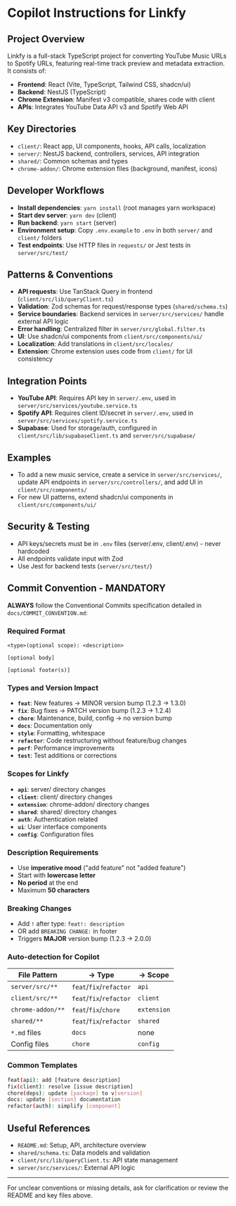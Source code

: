 # Copilot Instructions for Linkfy

## Project Overview

Linkfy is a full-stack TypeScript project for converting YouTube Music URLs to Spotify URLs, featuring real-time track preview and metadata extraction. It consists of:

- **Frontend**: React (Vite, TypeScript, Tailwind CSS, shadcn/ui)
- **Backend**: NestJS (TypeScript)
- **Chrome Extension**: Manifest v3 compatible, shares code with client
- **APIs**: Integrates YouTube Data API v3 and Spotify Web API

## Key Directories

- `client/`: React app, UI components, hooks, API calls, localization
- `server/`: NestJS backend, controllers, services, API integration
- `shared/`: Common schemas and types
- `chrome-addon/`: Chrome extension files (background, manifest, icons)

## Developer Workflows

- **Install dependencies**: `yarn install` (root manages yarn workspace)
- **Start dev server**: `yarn dev` (client)
- **Run backend**: `yarn start` (server)
- **Environment setup**: Copy `.env.example` to `.env` in both `server/` and `client/` folders
- **Test endpoints**: Use HTTP files in `requests/` or Jest tests in `server/src/test/`

## Patterns & Conventions

- **API requests**: Use TanStack Query in frontend (`client/src/lib/queryClient.ts`)
- **Validation**: Zod schemas for request/response types (`shared/schema.ts`)
- **Service boundaries**: Backend services in `server/src/services/` handle external API logic
- **Error handling**: Centralized filter in `server/src/global.filter.ts`
- **UI**: Use shadcn/ui components from `client/src/components/ui/`
- **Localization**: Add translations in `client/src/locales/`
- **Extension**: Chrome extension uses code from `client/` for UI consistency

## Integration Points

- **YouTube API**: Requires API key in `server/.env`, used in `server/src/services/youtube.service.ts`
- **Spotify API**: Requires client ID/secret in `server/.env`, used in `server/src/services/spotify.service.ts`
- **Supabase**: Used for storage/auth, configured in `client/src/lib/supabaseClient.ts` and `server/src/supabase/`

## Examples

- To add a new music service, create a service in `server/src/services/`, update API endpoints in `server/src/controllers/`, and add UI in `client/src/components/`
- For new UI patterns, extend shadcn/ui components in `client/src/components/ui/`

## Security & Testing

- API keys/secrets must be in `.env` files (server/.env, client/.env) - never hardcoded
- All endpoints validate input with Zod
- Use Jest for backend tests (`server/src/test/`)

## Commit Convention - MANDATORY

**ALWAYS** follow the Conventional Commits specification detailed in `docs/COMMIT_CONVENTION.md`:

### Required Format
```
<type>(optional scope): <description>

[optional body]

[optional footer(s)]
```

### Types and Version Impact
- **`feat`**: New features → MINOR version bump (1.2.3 → 1.3.0)
- **`fix`**: Bug fixes → PATCH version bump (1.2.3 → 1.2.4)  
- **`chore`**: Maintenance, build, config → no version bump
- **`docs`**: Documentation only
- **`style`**: Formatting, whitespace
- **`refactor`**: Code restructuring without feature/bug changes
- **`perf`**: Performance improvements
- **`test`**: Test additions or corrections

### Scopes for Linkfy
- **`api`**: server/ directory changes
- **`client`**: client/ directory changes  
- **`extension`**: chrome-addon/ directory changes
- **`shared`**: shared/ directory changes
- **`auth`**: Authentication related
- **`ui`**: User interface components
- **`config`**: Configuration files

### Description Requirements
- Use **imperative mood** ("add feature" not "added feature")
- Start with **lowercase letter**
- **No period** at the end
- Maximum **50 characters**

### Breaking Changes
- Add `!` after type: `feat!: description`
- OR add `BREAKING CHANGE:` in footer
- Triggers **MAJOR** version bump (1.2.3 → 2.0.0)

### Auto-detection for Copilot

| File Pattern | → Type | → Scope |
|-------------|--------|---------|
| `server/src/**` | `feat`/`fix`/`refactor` | `api` |
| `client/src/**` | `feat`/`fix`/`refactor` | `client` |
| `chrome-addon/**` | `feat`/`fix`/`chore` | `extension` |
| `shared/**` | `feat`/`fix`/`refactor` | `shared` |
| `*.md` files | `docs` | none |
| Config files | `chore` | `config` |

### Common Templates
```bash
feat(api): add [feature description]
fix(client): resolve [issue description]  
chore(deps): update [package] to v[version]
docs: update [section] documentation
refactor(auth): simplify [component]
```

## Useful References

- `README.md`: Setup, API, architecture overview
- `shared/schema.ts`: Data models and validation
- `client/src/lib/queryClient.ts`: API state management
- `server/src/services/`: External API logic

---

For unclear conventions or missing details, ask for clarification or review the README and key files above.

